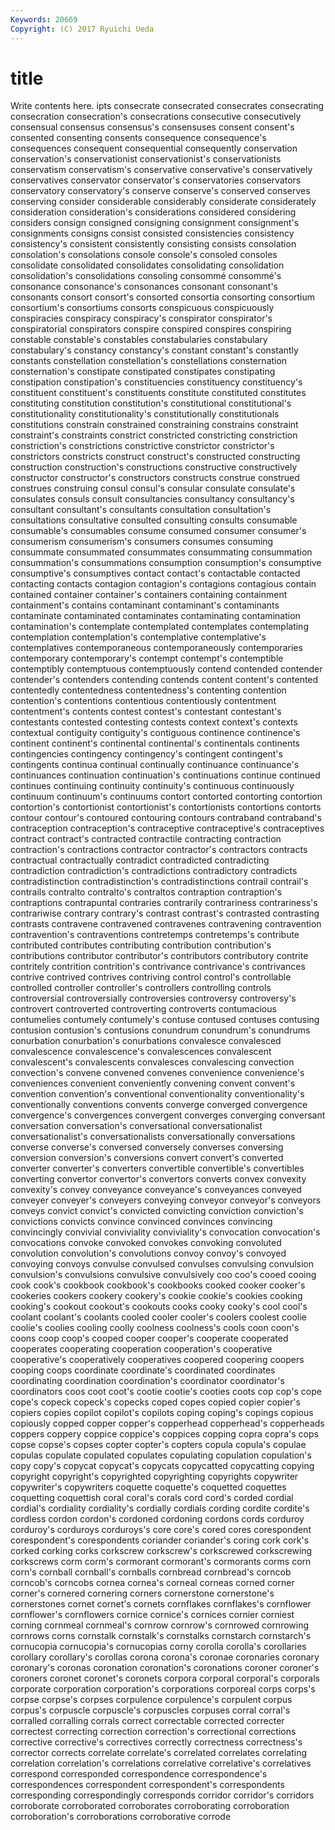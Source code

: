 ```yaml
---
Keywords: 20669 
Copyright: (C) 2017 Ryuichi Ueda
---
```


# title

Write contents here.
ipts
consecrate consecrated consecrates consecrating consecration consecration's consecrations consecutive consecutively consensual
consensus consensus's consensuses consent consent's consented consenting consents consequence consequence's
consequences consequent consequential consequently conservation conservation's conservationist conservationist's conservationists conservatism
conservatism's conservative conservative's conservatively conservatives conservator conservator's conservatories conservators conservatory
conservatory's conserve conserve's conserved conserves conserving consider considerable considerably considerate
considerately consideration consideration's considerations considered considering considers consign consigned consigning
consignment consignment's consignments consigns consist consisted consistencies consistency consistency's consistent
consistently consisting consists consolation consolation's consolations console console's consoled consoles
consolidate consolidated consolidates consolidating consolidation consolidation's consolidations consoling consommé consommé's
consonance consonance's consonances consonant consonant's consonants consort consort's consorted consortia
consorting consortium consortium's consortiums consorts conspicuous conspicuously conspiracies conspiracy conspiracy's
conspirator conspirator's conspiratorial conspirators conspire conspired conspires conspiring constable constable's
constables constabularies constabulary constabulary's constancy constancy's constant constant's constantly constants
constellation constellation's constellations consternation consternation's constipate constipated constipates constipating constipation
constipation's constituencies constituency constituency's constituent constituent's constituents constitute constituted constitutes
constituting constitution constitution's constitutional constitutional's constitutionality constitutionality's constitutionally constitutionals constitutions
constrain constrained constraining constrains constraint constraint's constraints constrict constricted constricting
constriction constriction's constrictions constrictive constrictor constrictor's constrictors constricts construct construct's
constructed constructing construction construction's constructions constructive constructively constructor constructor's constructors
constructs construe construed construes construing consul consul's consular consulate consulate's
consulates consuls consult consultancies consultancy consultancy's consultant consultant's consultants consultation
consultation's consultations consultative consulted consulting consults consumable consumable's consumables consume
consumed consumer consumer's consumerism consumerism's consumers consumes consuming consummate consummated
consummates consummating consummation consummation's consummations consumption consumption's consumptive consumptive's consumptives
contact contact's contactable contacted contacting contacts contagion contagion's contagions contagious
contain contained container container's containers containing containment containment's contains contaminant
contaminant's contaminants contaminate contaminated contaminates contaminating contamination contamination's contemplate contemplated
contemplates contemplating contemplation contemplation's contemplative contemplative's contemplatives contemporaneous contemporaneously contemporaries
contemporary contemporary's contempt contempt's contemptible contemptibly contemptuous contemptuously contend contended
contender contender's contenders contending contends content content's contented contentedly contentedness
contentedness's contenting contention contention's contentions contentious contentiously contentment contentment's contents
contest contest's contestant contestant's contestants contested contesting contests context context's
contexts contextual contiguity contiguity's contiguous continence continence's continent continent's continental
continental's continentals continents contingencies contingency contingency's contingent contingent's contingents continua
continual continually continuance continuance's continuances continuation continuation's continuations continue continued
continues continuing continuity continuity's continuous continuously continuum continuum's continuums contort
contorted contorting contortion contortion's contortionist contortionist's contortionists contortions contorts contour
contour's contoured contouring contours contraband contraband's contraception contraception's contraceptive contraceptive's
contraceptives contract contract's contracted contractile contracting contraction contraction's contractions contractor
contractor's contractors contracts contractual contractually contradict contradicted contradicting contradiction contradiction's
contradictions contradictory contradicts contradistinction contradistinction's contradistinctions contrail contrail's contrails contralto
contralto's contraltos contraption contraption's contraptions contrapuntal contraries contrarily contrariness contrariness's
contrariwise contrary contrary's contrast contrast's contrasted contrasting contrasts contravene contravened
contravenes contravening contravention contravention's contraventions contretemps contretemps's contribute contributed contributes
contributing contribution contribution's contributions contributor contributor's contributors contributory contrite contritely
contrition contrition's contrivance contrivance's contrivances contrive contrived contrives contriving control
control's controllable controlled controller controller's controllers controlling controls controversial controversially
controversies controversy controversy's controvert controverted controverting controverts contumacious contumelies contumely
contumely's contuse contused contuses contusing contusion contusion's contusions conundrum conundrum's
conundrums conurbation conurbation's conurbations convalesce convalesced convalescence convalescence's convalescences convalescent
convalescent's convalescents convalesces convalescing convection convection's convene convened convenes convenience
convenience's conveniences convenient conveniently convening convent convent's convention convention's conventional
conventionality conventionality's conventionally conventions convents converge converged convergence convergence's convergences
convergent converges converging conversant conversation conversation's conversational conversationalist conversationalist's conversationalists
conversationally conversations converse converse's conversed conversely converses conversing conversion conversion's
conversions convert convert's converted converter converter's converters convertible convertible's convertibles
converting convertor convertor's convertors converts convex convexity convexity's convey conveyance
conveyance's conveyances conveyed conveyer conveyer's conveyers conveying conveyor conveyor's conveyors
conveys convict convict's convicted convicting conviction conviction's convictions convicts convince
convinced convinces convincing convincingly convivial conviviality conviviality's convocation convocation's convocations
convoke convoked convokes convoking convoluted convolution convolution's convolutions convoy convoy's
convoyed convoying convoys convulse convulsed convulses convulsing convulsion convulsion's convulsions
convulsive convulsively coo coo's cooed cooing cook cook's cookbook cookbook's
cookbooks cooked cooker cooker's cookeries cookers cookery cookery's cookie cookie's
cookies cooking cooking's cookout cookout's cookouts cooks cooky cooky's cool
cool's coolant coolant's coolants cooled cooler cooler's coolers coolest coolie
coolie's coolies cooling coolly coolness coolness's cools coon coon's coons
coop coop's cooped cooper cooper's cooperate cooperated cooperates cooperating cooperation
cooperation's cooperative cooperative's cooperatively cooperatives coopered coopering coopers cooping coops
coordinate coordinate's coordinated coordinates coordinating coordination coordination's coordinator coordinator's coordinators
coos coot coot's cootie cootie's cooties coots cop cop's cope
cope's copeck copeck's copecks coped copes copied copier copier's copiers
copies copilot copilot's copilots coping coping's copings copious copiously copped
copper copper's copperhead copperhead's copperheads coppers coppery coppice coppice's coppices
copping copra copra's cops copse copse's copses copter copter's copters
copula copula's copulae copulas copulate copulated copulates copulating copulation copulation's
copy copy's copycat copycat's copycats copycatted copycatting copying copyright copyright's
copyrighted copyrighting copyrights copywriter copywriter's copywriters coquette coquette's coquetted coquettes
coquetting coquettish coral coral's corals cord cord's corded cordial cordial's
cordiality cordiality's cordially cordials cording cordite cordite's cordless cordon cordon's
cordoned cordoning cordons cords corduroy corduroy's corduroys corduroys's core core's
cored cores corespondent corespondent's corespondents coriander coriander's coring cork cork's
corked corking corks corkscrew corkscrew's corkscrewed corkscrewing corkscrews corm corm's
cormorant cormorant's cormorants corms corn corn's cornball cornball's cornballs cornbread
cornbread's corncob corncob's corncobs cornea cornea's corneal corneas corned corner
corner's cornered cornering corners cornerstone cornerstone's cornerstones cornet cornet's cornets
cornflakes cornflakes's cornflower cornflower's cornflowers cornice cornice's cornices cornier corniest
corning cornmeal cornmeal's cornrow cornrow's cornrowed cornrowing cornrows corns cornstalk
cornstalk's cornstalks cornstarch cornstarch's cornucopia cornucopia's cornucopias corny corolla corolla's
corollaries corollary corollary's corollas corona corona's coronae coronaries coronary coronary's
coronas coronation coronation's coronations coroner coroner's coroners coronet coronet's coronets
corpora corporal corporal's corporals corporate corporation corporation's corporations corporeal corps
corps's corpse corpse's corpses corpulence corpulence's corpulent corpus corpus's corpuscle
corpuscle's corpuscles corpuses corral corral's corralled corralling corrals correct correctable
corrected correcter correctest correcting correction correction's correctional corrections corrective corrective's
correctives correctly correctness correctness's corrector corrects correlate correlate's correlated correlates
correlating correlation correlation's correlations correlative correlative's correlatives correspond corresponded correspondence
correspondence's correspondences correspondent correspondent's correspondents corresponding correspondingly corresponds corridor corridor's
corridors corroborate corroborated corroborates corroborating corroboration corroboration's corroborations corroborative corrode
